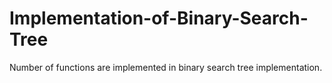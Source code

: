 # Implementation-of-Binary-Search-Tree
Number of functions are implemented in binary search tree implementation.
